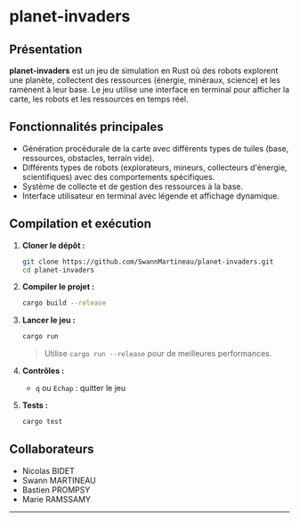 # planet-invaders

## Présentation

**planet-invaders** est un jeu de simulation en Rust où des robots explorent une planète, collectent des ressources (énergie, minéraux, science) et les ramènent à leur base. Le jeu utilise une interface en terminal pour afficher la carte, les robots et les ressources en temps réel.

## Fonctionnalités principales

- Génération procédurale de la carte avec différents types de tuiles (base, ressources, obstacles, terrain vide).
- Différents types de robots (explorateurs, mineurs, collecteurs d'énergie, scientifiques) avec des comportements spécifiques.
- Système de collecte et de gestion des ressources à la base.
- Interface utilisateur en terminal avec légende et affichage dynamique.

## Compilation et exécution

1. **Cloner le dépôt :**

   ```sh
   git clone https://github.com/SwannMartineau/planet-invaders.git
   cd planet-invaders
   ```

2. **Compiler le projet :**

   ```sh
   cargo build --release
   ```

3. **Lancer le jeu :**

   ```sh
   cargo run
   ```

   > Utilise `cargo run --release` pour de meilleures performances.

4. **Contrôles :**

   - `q` ou `Echap` : quitter le jeu

5. **Tests :**

   ```sh
   cargo test
   ```

## Collaborateurs

- Nicolas BIDET
- Swann MARTINEAU
- Bastien PROMPSY
- Marie RAMSSAMY

---
